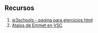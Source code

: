 ## Recursos

1. [w3schools - pagina para ejercicios html](https://www.w3schools.com/html/default.asp)
2. [Atajos de Emmet en VSC](https://docs.emmet.io/cheat-sheet/)
